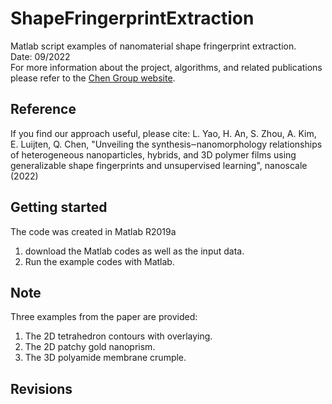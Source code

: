# ShapeFringerprintExtraction
Matlab script examples of nanomaterial shape fringerprint extraction.   
Date: 09/2022  
For more information about the project, algorithms, and related publications please refer to the [Chen Group website](https://chenlab.matse.illinois.edu/).

Reference
---------------
If you find our approach useful, please cite: L. Yao, H. An, S. Zhou, A. Kim, E. Luijten, Q. Chen, "Unveiling the synthesis‒nanomorphology relationships of heterogeneous nanoparticles, hybrids, and 3D polymer films using generalizable shape fingerprints and unsupervised learning", nanoscale (2022)

Getting started
---------------
The code was created in Matlab R2019a
1. download the Matlab codes as well as the input data.  
2. Run the example codes with Matlab.  

Note
---------------
Three examples from the paper are provided:  
1. The 2D tetrahedron contours with overlaying.  
2. The 2D patchy gold nanoprism.  
3. The 3D polyamide membrane crumple.  

Revisions
---------------
